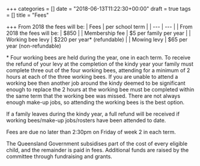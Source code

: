 +++
categories = []
date = "2018-06-13T11:22:30+00:00"
draft = true
tags = []
title = "Fees"

+++
From 2018 the fees will be:
| Fees | per school term |
| --- | --- |
| From 2018 the fees will be: | $850 |
| Membership fee | $5 per family per year |
| Working bee levy | $220 per year\* (refundable) |
| Mowing levy | $65 per year (non-refundable) 

\* Four working bees are held during the year, one in each term.  To receive the refund of your levy at the completion of the kindy year your family must complete three out of the four working bees, attending for a minimum of 2 hours at each of the three working bees.  If you are unable to attend a working bee then another job around the kindy deemed to be significant enough to replace the 2 hours at the working bee must be completed within the same term that the working bee was missed.  There are not always enough make-up jobs, so attending the working bees is the best option.

If a family leaves during the kindy year, a full refund will be received if working bees/make-up jobs/rosters have been attended to date.

Fees are due no later than 2:30pm on Friday of week 2 in each term.

The Queensland Government subsidises part of the cost of every eligible child, and the remainder is paid in fees.  Additional funds are raised by the committee through fundraising and grants.